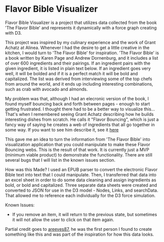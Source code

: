 # Flavor Bible Visualizer 
Flavor Bible Visualizer is a project that utilizes data collected from the book 'The Flavor Bible' and represents it dynamically with a force graph creating with D3.

This project was inspired by my culinary experience and the work of Grant Achatz at Alinea. Whenever I had the desire to get a little creative in the kitchen, I would turn to 'The Flavor Bible' for inspiration. 'The Flavor Bible' is a book written by Karen Page and Andrew Dornenburg, and it includes a list of over 600 ingredients and their pairings. If an ingredient pairs with the given ingredient, it is listed in plain text below. If an ingredient goes very well, it will be bolded and if it is a perfect match it will be bold and capitalized. The list was derived from interviewing some of the top chefs from around the world, and it ends up including interesting combinations, such as crab with avocado and almonds.

My problem was that, although I had an elecronic version of the book, I found myself bouncing back and forth between pages - enough to start getting frustrated. I thought there had to be a better way to visualize this... That's when I remembered seeing Grant Achatz describing how he builds interesting dishes from scratch. He calls it "Flavor Bouncing", which is just a fancy way of saying he creates a web of ingredients that all go together in some way. If you want to see him describe it, see it [here](https://www.youtube.com/watch?v=93o3-2ygFkA&ab_channel=Foodpairing) 

This gave me an idea to turn the information from 'The Flavor Bible' into visualization application that you could manipulate to make these Flavor Bouncing webs. This is the result of that work. It is currently just a MVP (minimum viable product) to demonstrate the functionality. There are still several bugs that I will list in the known issues section. 

How was this Made? 
I used an EPUB parser to convert the electronic Flavor Bible text into text that I could manipulate. Then, I transferred that data into an excel sheet in order to do some data cleaning and assign ingredients as bold, or bold and capitalized. Three separate data sheets were created and converted to JSON for use in the D3 model - Nodes, Links, and searchData. That allowed me to reference each individually for the D3 force simulation. 


Known Issues:
 - If you remove an item, it will return to the previous state, but sometimes it will not allow the user to click on that item again. 


Partial credit goes to [areeves87](https://github.com/areeves87/Flavor-Bible-App), he was the first person I found to create something like this and was part of the inspiration for how this data looks.
